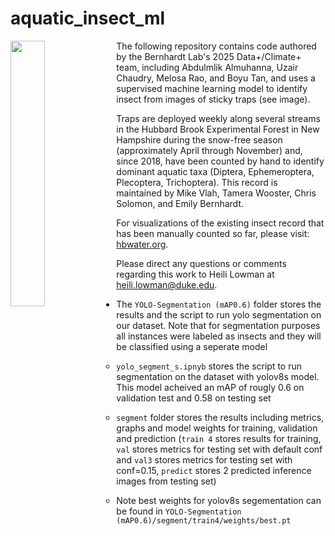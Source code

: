 # aquatic_insect_ml

<img align="left" width="33%" src="Fall_2024_Diptera_Hubbard_Brook.png">

The following repository contains code authored by the Bernhardt Lab's 2025 Data+/Climate+ team, including Abdulmlik Almuhanna, Uzair Chaudry, Melosa Rao, and Boyu Tan, and uses a supervised machine learning model to identify insect from images of sticky traps (see image). 

Traps are deployed weekly along several streams in the Hubbard Brook Experimental Forest in New Hampshire during the snow-free season (approximately April through November) and, since 2018, have been counted by hand to identify dominant aquatic taxa (Diptera, Ephemeroptera, Plecoptera, Trichoptera). This record is maintained by Mike Vlah, Tamera Wooster, Chris Solomon, and Emily Bernhardt.

For visualizations of the existing insect record that has been manually counted so far, please visit: [hbwater.org](hbwater.org).

Please direct any questions or comments regarding this work to Heili Lowman at heili.lowman@duke.edu.

- The `YOLO-Segmentation (mAP0.6)` folder stores the results and the script to run yolo segmentation on our dataset. Note that for segmentation purposes all instances were labeled as insects and they will be classified using a seperate model

    - `yolo_segment_s.ipnyb` stores the script to run segmentation on the dataset with yolov8s model. This model acheived an mAP of rougly 0.6 on validation test and 0.58 on testing set

    - `segment` folder stores the results including metrics, graphs and model weights for training, validation and prediction (`train 4` stores results for training, `val` stores metrics for testing set with default conf and `val3` stores metrics for testing set with conf=0.15, `predict` stores 2 predicted inference images from testing set)

    - Note best weights for yolov8s segementation can be found in `YOLO-Segmentation (mAP0.6)/segment/train4/weights/best.pt`
